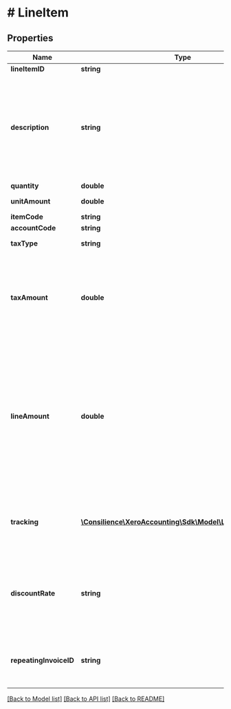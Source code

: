 # # LineItem

## Properties

Name | Type | Description | Notes
------------ | ------------- | ------------- | -------------
**lineItemID** | **string** | LineItem unique ID | [optional] 
**description** | **string** | Description needs to be at least 1 char long. A line item with just a description (i.e no unit amount or quantity) can be created by specifying just a &lt;Description&gt; element that contains at least 1 character | [optional] 
**quantity** | **double** | LineItem Quantity | [optional] 
**unitAmount** | **double** | LineItem Unit Amount | [optional] 
**itemCode** | **string** | See Items | [optional] 
**accountCode** | **string** | See Accounts | [optional] 
**taxType** | **string** | The tax type from TaxRates | [optional] 
**taxAmount** | **double** | The tax amount is auto calculated as a percentage of the line amount (see below) based on the tax rate. This value can be overriden if the calculated &lt;TaxAmount&gt; is not correct. | [optional] 
**lineAmount** | **double** | If you wish to omit either of the &lt;Quantity&gt; or &lt;UnitAmount&gt; you can provide a LineAmount and Xero will calculate the missing amount for you. The line amount reflects the discounted price if a DiscountRate has been used . i.e LineAmount &#x3D; Quantity * Unit Amount * ((100 – DiscountRate)/100) | [optional] 
**tracking** | [**\Consilience\XeroAccounting\Sdk\Model\LineItemTracking[]**](LineItemTracking.md) | Optional Tracking Category – see Tracking.  Any LineItem can have a  maximum of 2 &lt;TrackingCategory&gt; elements. | [optional] 
**discountRate** | **string** | Percentage discount being applied to a line item (only supported on  ACCREC invoices – ACC PAY invoices and credit notes in Xero do not support discounts | [optional] 
**repeatingInvoiceID** | **string** | The Xero identifier for a Repeating Invoicee.g. 297c2dc5-cc47-4afd-8ec8-74990b8761e9 | [optional] 

[[Back to Model list]](../../README.md#documentation-for-models) [[Back to API list]](../../README.md#documentation-for-api-endpoints) [[Back to README]](../../README.md)


